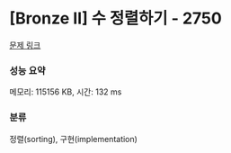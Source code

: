 # [Bronze II] 수 정렬하기 - 2750 

[문제 링크](https://www.acmicpc.net/problem/2750) 

### 성능 요약

메모리: 115156 KB, 시간: 132 ms

### 분류

정렬(sorting), 구현(implementation)

